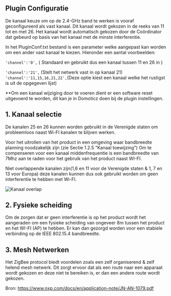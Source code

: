 ﻿
## Plugin Configuratie

De kanaal keuze om op de 2.4-GHz band te werken is vooraf geconfigureerd als vast kanaal. Dit kanaal wordt gekozen in de reeks van 11 tot en met 26. Het kanaal wordt automatisch gekozen door de Coördinator dat gebeurd op basis van het kanaal met de minste interferentie.

In het PluginConf.txt bestand is een parameter welke aangepast kan worden om een ander vast kanaal te kiezen. Hieronder een aantal voorbeelden:

`'channel':'0',` ( Standaard en gebruikt dus een kanaal tussen 11 en 26 in )

`'channel':'21',` (Stelt het netwerk vast in op kanaal 21)
`'channel':'11,15,16,21,22',`(Deze optie kiest een kanaal welke het rustigst is uit de opgegeven lijst)

**Om een kanaal wijziging door te voeren dient er een software reset uitgevoerd te worden, dit kan je in Domoticz doen bij de plugin instellingen.

## 1. Kanaal selectie
De kanalen 25 en 26 kunnen worden gebruikt in de Verenigde staten om probleemloos naast Wi-FI kanalen te blijven werken.

Voor het uitrollen van het product in een omgeving waar bandbreedte planning noodzakelijk zijn (zie Sectie 1.2.5 “Kanaal toewijzing”)
Om te compenseren voor een kanaal middenfrequentie is een bandbreedte van 7Mhz aan te raden voor het gebruik van het product naast WI-FI.

Niet overlappende kanalen zijn(1,6 en 11 voor de Verenigde staten & 1, 7 en 13 voor Europa) deze kanalen kunnen dus ook gebruikt worden om geen interferentie te hebben met Wi-FI.

![Kanaal overlap](https://github.com/sasu-drooz/Domoticz-Zigate/blob/dev-grpmgt/images/Channel-Allocations.png)

## 2. Fysieke scheiding
Om de zorgen dat er geen interferentie is op het product wordt het aangeraden om een fysieke scheiding van ongeveer 8m tussen het product en het WI-FI (AP) te hebben. Er kan dan gezorgd worden voor een stabiele verbinding op de IEEE 802.15.4 bandbreedte.

## 3. Mesh Netwerken 
Het ZigBee protocol biedt voordelen zoals een zelf organiserend & zelf helend mesh netwerk. Dit zorgt ervoor dat als een route naar een apparaat wordt gekozen en deze niet te bereiken is, er dan een andere route wordt gekozen.

Bron: https://www.nxp.com/docs/en/application-note/JN-AN-1079.pdf



